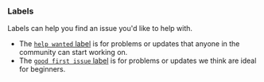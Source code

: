 ### Labels
Labels can help you find an issue you'd like to help with.
- The [`help wanted` label](https://github.com/codinasion/codinasion/issues?q=is%3Aopen+is%3Aissue+label%3A%22help+wanted%22) is for problems or updates that anyone in the community can start working on.
- The [`good first issue` label](https://github.com/codinasion/codinasion/issues?q=is%3Aopen+is%3Aissue+label%3A%22good+first+issue%22) is for problems or updates we think are ideal for beginners.
